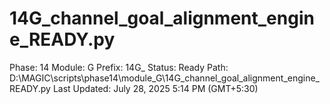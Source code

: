 # 14G_channel_goal_alignment_engine_READY.py

Phase: 14
Module: G
Prefix: 14G_
Status: Ready
Path: D:\MAGIC\scripts\phase14\module_G\14G_channel_goal_alignment_engine_READY.py
Last Updated: July 28, 2025 5:14 PM (GMT+5:30)